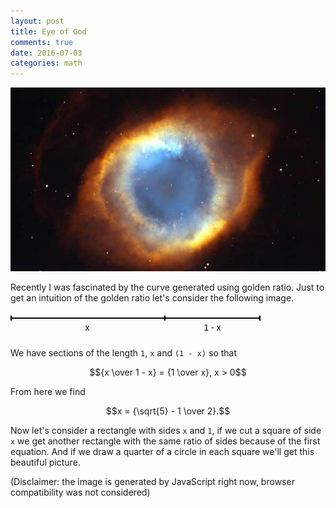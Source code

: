 ```yaml
---
layout: post
title: Eye of God
comments: true
date: 2016-07-03
categories: math
---
```


![Eye of God](/assets/images/eye.jpg)

Recently I was fascinated by the curve generated using golden ratio.
Just to get an intuition of the golden ratio let's consider the following image.

<svg width="400" height="40">
	<line x1="0" y1="10" x2="400" y2="10" style="stroke:black;stroke-width:2" />
	<line x1="1" y1="6" x2="1" y2="14" style="stroke:black;stroke-width:2" />
	<line x1="399" y1="6" x2="399" y2="14" style="stroke:black;stroke-width:2" />
	<line x1="247" y1="6" x2="247" y2="14" style="stroke:black;stroke-width:2" />
	<text x="123" y="30" fill="black" font-family="Arial" style="text-anchor: middle">x</text>
	<text x="323" y="30" fill="black" font-family="Arial" style="text-anchor: middle">1 - x</text>
</svg>

We have sections of the length `1`, `x` and `(1 - x)` so that

$${x \over 1 - x} = {1 \over x}, x > 0$$ 

From here we find

$$x = {\sqrt{5} - 1 \over 2}.$$

Now let's consider a rectangle with sides `x` and `1`, if we cut a square of side `x` 
we get another rectangle with the same ratio of sides because of the first equation.
And if we draw a quarter of a circle in each square we'll get this beautiful picture.

<canvas id="canvas" width="700" height="450">
</canvas>

(Disclaimer: the image is generated by JavaScript right now, browser compatibility was not considered)

<script type="text/x-mathjax-config">
  MathJax.Hub.Config({tex2jax: {inlineMath: [['$','$'], ['\\(','\\)']]}});
</script>

<script type="text/javascript" async
  src="//cdn.mathjax.org/mathjax/latest/MathJax.js?config=TeX-MML-AM_CHTML">
</script>

<script>

function Point(x, y) {
  return {
    x: x,
    y: y
  }
}

var phi = (Math.sqrt(5.0) - 1.0) / 2.0;
var width = 700;
var height = phi * width;
var origin = new Point((700 - width) / 2, (450 - height) / 2);

/**
* Computes golden section
*/
function gs(p1, p2) {
  return new Point(p1.x + (p2.x - p1.x) * phi, p1.y + (p2.y - p1.y) * phi);
}


function draw(ctx, a, b, c, d, depth) {
  if (depth > 15) {
    return;
  }

  ctx.moveTo(a.x, a.y);
  ctx.lineTo(b.x, b.y);
  ctx.lineTo(c.x, c.y);
  ctx.lineTo(d.x, d.y);
  ctx.lineTo(a.x, a.y);
  ctx.strokeStyle = '#dfdfdf';
  ctx.stroke();

  var a1 = gs(b, c);
  var d1 = gs(a, d);

  var r = (height * Math.pow(phi, depth));
  ctx.beginPath();
  ctx.arc(d1.x, d1.y, r, - Math.PI + (Math.PI / 2) * depth, - Math.PI / 2  + (Math.PI / 2) * depth);
  ctx.strokeStyle = '#000000';
  ctx.lineWidth = .5;
  ctx.stroke();

  ctx.moveTo(b.x, b.y);
  ctx.lineTo(d.x, d.y);
  ctx.strokeStyle = '#dfdfdf';
  ctx.stroke();

  draw(ctx, a1, c, d, d1, depth + 1);


}

document.addEventListener("DOMContentLoaded", function(event) { 
  var ctx = document.getElementById("canvas").getContext("2d");
  ctx.imageSmoothingEnabled = false;
  var a = new Point(origin.x, origin.y + height);
  var b = new Point(origin.x, origin.y);
  var c = new Point(origin.x + width, origin.y);
  var d = new Point(origin.x + width, origin.y + height);

  draw(ctx, a, b, c, d, 0);

});

</script>
